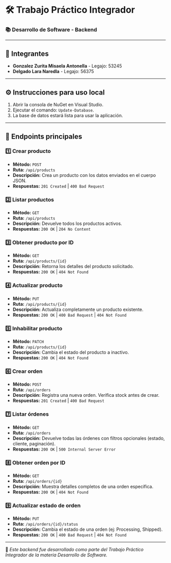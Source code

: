 # 🛠️ Trabajo Práctico Integrador

### 📚 Desarrollo de Software - Backend

---

## 👥 Integrantes
- **Gonzalez Zurita Misaela Antonella** - Legajo: 53245  
- **Delgado Lara Naredla** - Legajo: 56375    

---

## ⚙️ Instrucciones para uso local

1. Abrir la consola de NuGet en Visual Studio.
2. Ejecutar el comando: `Update-Database`.
3. La base de datos estará lista para usar la aplicación.

---

## 📌 Endpoints principales

### 1️⃣ Crear producto
- **Método:** `POST`  
- **Ruta:** `/api/products`  
- **Descripción:** Crea un producto con los datos enviados en el cuerpo JSON.  
- **Respuestas:** `201 Created` | `400 Bad Request`

### 2️⃣ Listar productos
- **Método:** `GET`  
- **Ruta:** `/api/products`  
- **Descripción:** Devuelve todos los productos activos.  
- **Respuestas:** `200 OK` | `204 No Content`

### 3️⃣ Obtener producto por ID
- **Método:** `GET`  
- **Ruta:** `/api/products/{id}`  
- **Descripción:** Retorna los detalles del producto solicitado.  
- **Respuestas:** `200 OK` | `404 Not Found`

### 4️⃣ Actualizar producto
- **Método:** `PUT`  
- **Ruta:** `/api/products/{id}`  
- **Descripción:** Actualiza completamente un producto existente.  
- **Respuestas:** `200 OK` | `400 Bad Request` | `404 Not Found`

### 5️⃣ Inhabilitar producto
- **Método:** `PATCH`  
- **Ruta:** `/api/products/{id}`  
- **Descripción:** Cambia el estado del producto a inactivo.  
- **Respuestas:** `200 OK` | `404 Not Found`

### 6️⃣ Crear orden
- **Método:** `POST`  
- **Ruta:** `/api/orders`  
- **Descripción:** Registra una nueva orden. Verifica stock antes de crear.  
- **Respuestas:** `201 Created` | `400 Bad Request`

### 7️⃣ Listar órdenes
- **Método:** `GET`  
- **Ruta:** `/api/orders`  
- **Descripción:** Devuelve todas las órdenes con filtros opcionales (estado, cliente, paginación).  
- **Respuestas:** `200 OK` | `500 Internal Server Error`

### 8️⃣ Obtener orden por ID
- **Método:** `GET`  
- **Ruta:** `/api/orders/{id}`  
- **Descripción:** Muestra detalles completos de una orden específica.  
- **Respuestas:** `200 OK` | `404 Not Found`

### 9️⃣ Actualizar estado de orden
- **Método:** `PUT`  
- **Ruta:** `/api/orders/{id}/status`  
- **Descripción:** Cambia el estado de una orden (ej: Processing, Shipped).  
- **Respuestas:** `200 OK` | `400 Bad Request` | `404 Not Found`

---

📝 *Este backend fue desarrollado como parte del Trabajo Práctico Integrador de la materia Desarrollo de Software.*